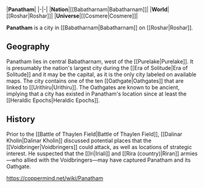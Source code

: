 |**Panatham**|
|-|-|
|**Nation**|[[Babatharnam\|Babatharnam]]|
|**World**|[[Roshar\|Roshar]]|
|**Universe**|[[Cosmere\|Cosmere]]|

**Panatham** is a city in [[Babatharnam\|Babatharnam]] on [[Roshar\|Roshar]].

## Geography
Panatham lies in central Babatharnam, west of the [[Purelake\|Purelake]]. It is presumably the nation's largest city during the [[Era of Solitude\|Era of Solitude]] and it may be the capital, as it is the only city labeled on available maps.
The city contains one of the ten [[Oathgate\|Oathgates]] that are linked to [[Urithiru\|Urithiru]]. The Oathgates are known to be ancient, implying that a city has existed in Panatham's location since at least the [[Heraldic Epochs\|Heraldic Epochs]].

## History
Prior to the [[Battle of Thaylen Field\|Battle of Thaylen Field]], [[Dalinar Kholin\|Dalinar Kholin]] discussed potential places that the [[Voidbringer\|Voidbringers]] could attack, as well as locations of strategic interest. He suspected that the [[Iri\|Iriali]] and [[Rira (country)\|Riran]] armies—who allied with the Voidbringers—may have captured Panatham and its Oathgate.



https://coppermind.net/wiki/Panatham